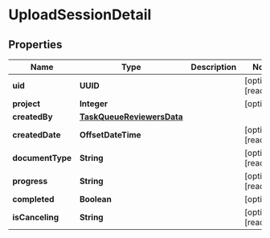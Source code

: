 

# UploadSessionDetail


## Properties

Name | Type | Description | Notes
------------ | ------------- | ------------- | -------------
**uid** | **UUID** |  |  [optional] [readonly]
**project** | **Integer** |  |  [optional]
**createdBy** | [**TaskQueueReviewersData**](TaskQueueReviewersData.md) |  | 
**createdDate** | **OffsetDateTime** |  |  [optional] [readonly]
**documentType** | **String** |  |  [optional] [readonly]
**progress** | **String** |  |  [optional] [readonly]
**completed** | **Boolean** |  |  [optional]
**isCanceling** | **String** |  |  [optional] [readonly]



